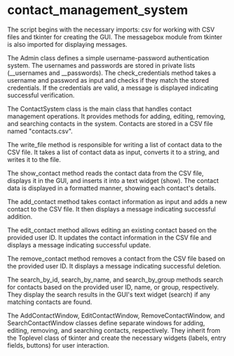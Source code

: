 # contact_management_system

The script begins with the necessary imports: csv for working with CSV files and tkinter for creating the GUI. The messagebox module from tkinter is also imported for displaying messages.

The Admin class defines a simple username-password authentication system. The usernames and passwords are stored in private lists (__usernames and __passwords). The check_credentials method takes a username and password as input and checks if they match the stored credentials. If the credentials are valid, a message is displayed indicating successful verification.

The ContactSystem class is the main class that handles contact management operations. It provides methods for adding, editing, removing, and searching contacts in the system. Contacts are stored in a CSV file named "contacts.csv".

The write_file method is responsible for writing a list of contact data to the CSV file. It takes a list of contact data as input, converts it to a string, and writes it to the file.

The show_contact method reads the contact data from the CSV file, displays it in the GUI, and inserts it into a text widget (show). The contact data is displayed in a formatted manner, showing each contact's details.

The add_contact method takes contact information as input and adds a new contact to the CSV file. It then displays a message indicating successful addition.

The edit_contact method allows editing an existing contact based on the provided user ID. It updates the contact information in the CSV file and displays a message indicating successful update.

The remove_contact method removes a contact from the CSV file based on the provided user ID. It displays a message indicating successful deletion.

The search_by_id, search_by_name, and search_by_group methods search for contacts based on the provided user ID, name, or group, respectively. They display the search results in the GUI's text widget (search) if any matching contacts are found.

The AddContactWindow, EditContactWindow, RemoveContactWindow, and SearchContactWindow classes define separate windows for adding, editing, removing, and searching contacts, respectively. They inherit from the Toplevel class of tkinter and create the necessary widgets (labels, entry fields, buttons) for user interaction.

